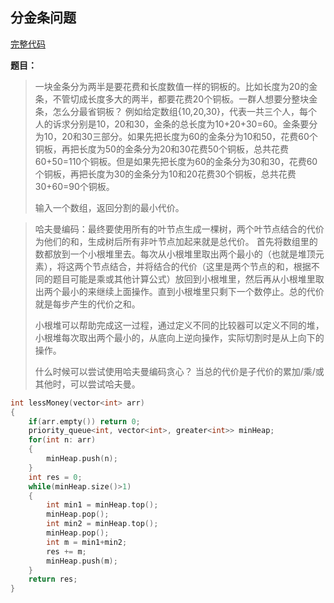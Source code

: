 ## 分金条问题
[完整代码](https://github.com/ludandandan/Programmer-interview-guide/blob/master/Chapter00_BasicVideo/LessMoney.cpp)

**题目：**
> 一块金条分为两半是要花费和长度数值一样的铜板的。比如长度为20的金条，不管切成长度多大的两半，都要花费20个铜板。一群人想要分整块金条，怎么分最省铜板？
> 例如给定数组{10,20,30}，代表一共三个人，每个人的诉求分别是10，20和30，金条的总长度为10+20+30=60。金条要分为10，20和30三部分。如果先把长度为60的金条分为10和50，花费60个铜板，再把长度为50的金条分为20和30花费50个铜板，总共花费60+50=110个铜板。但是如果先把长度为60的金条分为30和30，花费60个铜板，再把长度为30的金条分为10和20花费30个铜板，总共花费30+60=90个铜板。
> 
> 输入一个数组，返回分割的最小代价。

>哈夫曼编码：最终要使用所有的叶节点生成一棵树，两个叶节点结合的代价为他们的和，生成树后所有非叶节点加起来就是总代价。
> 首先将数组里的数都放到一个小根堆里去。每次从小根堆里取出两个最小的（也就是堆顶元素），将这两个节点结合，并将结合的代价（这里是两个节点的和，根据不同的题目可能是乘或其他计算公式）放回到小根堆里，然后再从小根堆里取出两个最小的来继续上面操作。直到小根堆里只剩下一个数停止。总的代价就是每步产生的代价之和。
> 
> 小根堆可以帮助完成这一过程，通过定义不同的比较器可以定义不同的堆，小根堆每次取出两个最小的，从底向上逆向操作，实际切割时是从上向下的操作。
> 
> 什么时候可以尝试使用哈夫曼编码贪心？
> 当总的代价是子代价的累加/乘/或其他时，可以尝试哈夫曼。

```c++
int lessMoney(vector<int> arr)
{
    if(arr.empty()) return 0;
    priority_queue<int, vector<int>, greater<int>> minHeap;
    for(int n: arr)
    {
        minHeap.push(n);
    }
    int res = 0;
    while(minHeap.size()>1)
    {
        int min1 = minHeap.top();
        minHeap.pop();
        int min2 = minHeap.top();
        minHeap.pop();
        int m = min1+min2;
        res += m;
        minHeap.push(m);
    }
    return res;
}
```